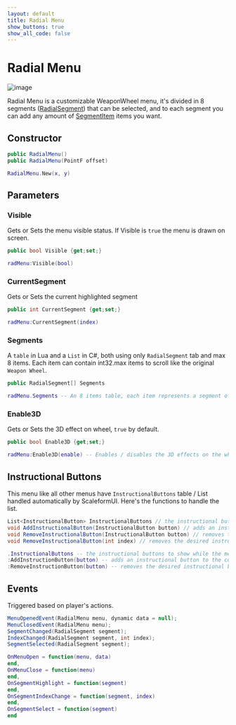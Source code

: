 ```yaml
---
layout: default
title: Radial Menu
show_buttons: true
show_all_code: false
---
```

# Radial Menu

![image](https://github.com/manups4e/ScaleformUI/assets/4005518/ae808585-af36-4f00-a323-3b3f6036dd74)

Radial Menu is a customizable WeaponWheel menu, it's divided in 8 segments ([RadialSegment](./radialsegment.md)) that can be selected, and to each segment you can add any amount of [SegmentItem](./segmentitem.md) items you want.

## Constructor

```c#
public RadialMenu()
public RadialMenu(PointF offset)
```

```lua
RadialMenu.New(x, y)
```

## Parameters

### Visible
Gets or Sets the menu visible status. If Visible is `true` the menu is drawn on screen.

```c#
public bool Visible {get;set;}
```

```lua
radMenu:Visible(bool)
```

### CurrentSegment
Gets or Sets the current highlighted segment

```c#
public int CurrentSegment {get;set;}
```

```lua
radMenu:CurrentSegment(index)
```

### Segments
A `table` in Lua and a `List` in C#, both using only `RadialSegment` tab and max 8 items. Each item can contain int32.max items to scroll like the original `Weapon Wheel`.

```c#
public RadialSegment[] Segments
```

```lua
radMenu.Segments -- An 8 items table, each item represents a segment of the wheel (clockwise)
```

### Enable3D
Gets or Sets the 3D effect on wheel, `true` by default.

```c#
public bool Enable3D {get;set;}
```

```lua
radMenu:Enable3D(enable) -- Enables / disables the 3D effects on the wheel (default true)
```

## Instructional Buttons
This menu like all other menus have `InstructionalButtons` table / List handled automatically by ScaleformUI. Here's the functions to handle the list.

```c#
List<InstructionalButton> InstructionalButtons // the instructional buttons to show while the menu is Visible
void AddInstructionalButton(InstructionalButton button) // adds an instructional button to the current menu
void RemoveInstructionalButton(InstructionalButton button) // removes the desired instructional button
void RemoveInstructionalButton(int index) // removes the desired instructional button
```

```lua
.InstructionalButtons -- the instructional buttons to show while the menu is Visible
:AddInstructionButton(button) -- adds an instructional button to the current menu
:RemoveInstructionButton(button) -- removes the desired instructional button
```

## Events
Triggered based on player's actions.

```c#
MenuOpenedEvent(RadialMenu menu, dynamic data = null);
MenuClosedEvent(RadialMenu menu);
SegmentChanged(RadialSegment segment);
IndexChanged(RadialSegment segment, int index);
SegmentSelected(RadialSegment segment);
```

```lua
OnMenuOpen = function(menu, data)
end,
OnMenuClose = function(menu)
end,
OnSegmentHighlight = function(segment)
end,
OnSegmentIndexChange = function(segment, index)
end,
OnSegmentSelect = function(segment)
end
```
